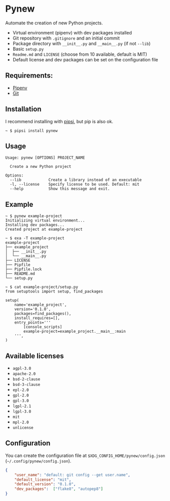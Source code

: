 # Pynew

Automate the creation of new Python projects.

+ Virtual environment (pipenv) with dev packages installed
+ Git repository with `.gitignore` and an initial commit
+ Package directory with `__init__.py` and `__main__.py` (if not `--lib`)
+ Basic `setup.py`
+ `Readme.md` and `LICENSE` (choose from 10 available, default is MIT)
+ Default license and dev packages can be set on the configuration file


## Requirements:

+ [Pipenv](https://pipenv.org)
+ [Git](https://git-scm.com)


## Installation

I recommend installing with [pipsi](https://github.com/mitsuhiko/pipsi), but pip is also ok.

```shell
~ $ pipsi install pynew
```


## Usage

```shell
Usage: pynew [OPTIONS] PROJECT_NAME

  Create a new Python project

Options:
  --lib            Create a library instead of an executable
  -l, --license    Specify license to be used. Default: mit
  --help           Show this message and exit.
```


## Example

```shell
~ $ pynew example-project
Initializing virtual environment...
Installing dev packages...
Created project at example-project

~ $ exa -T example-project
example-project
├── example_project
│  ├── __init__.py
│  └── __main__.py
├── LICENSE
├── Pipfile
├── Pipfile.lock
├── README.md
└── setup.py

~ $ cat example-project/setup.py
from setuptools import setup, find_packages

setup(
    name='example_project',
    version='0.1.0',
    packages=find_packages(),
    install_requires=[],
    entry_points='''
        [console_scripts]
        example-project=example_project.__main__:main
    ''',
)
```


## Available licenses

+ `agpl-3.0`
+ `apache-2.0`
+ `bsd-2-clause`
+ `bsd-3-clause`
+ `epl-2.0`
+ `gpl-2.0`
+ `gpl-3.0`
+ `lgpl-2.1`
+ `lgpl-3.0`
+ `mit`
+ `mpl-2.0`
+ `unlicense`


## Configuration

You can create the configuration file at `$XDG_CONFIG_HOME/pynew/config.json` (`~/.config/pynew/config.json`).

```json
{
    "user_name": "default: git config --get user.name",
    "default_license": "mit",
    "default_version": "0.1.0",
    "dev_packages":  ["flake8", "autopep8"]
}
```
